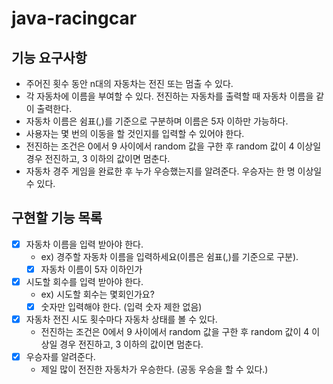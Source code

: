 # java-racingcar

## 기능 요구사항
* 주어진 횟수 동안 n대의 자동차는 전진 또는 멈출 수 있다.
* 각 자동차에 이름을 부여할 수 있다. 전진하는 자동차를 출력할 때 자동차 이름을 같이 출력한다.
* 자동차 이름은 쉼표(,)를 기준으로 구분하며 이름은 5자 이하만 가능하다.
* 사용자는 몇 번의 이동을 할 것인지를 입력할 수 있어야 한다.
* 전진하는 조건은 0에서 9 사이에서 random 값을 구한 후 random 값이 4 이상일 경우 전진하고, 3 이하의 값이면 멈춘다.
* 자동차 경주 게임을 완료한 후 누가 우승했는지를 알려준다. 우승자는 한 명 이상일 수 있다.

## 구현할 기능 목록
- [x] 자동차 이름을 입력 받아야 한다.
  * ex) 경주할 자동차 이름을 입력하세요(이름은 쉼표(,)를 기준으로 구분).
  * [x] 자동차 이름이 5자 이하인가
- [x] 시도할 회수를 입력 받아야 한다.
  - ex) 시도할 회수는 몇회인가요?
  - [x] 숫자만 입력해야 한다. (입력 숫자 제한 없음)
- [x] 자동차 전진 시도 횟수마다 자동차 상태를 볼 수 있다.
  * 전진하는 조건은 0에서 9 사이에서 random 값을 구한 후 random 값이 4 이상일 경우 전진하고, 3 이하의 값이면 멈춘다.
- [x] 우승자를 알려준다.
  - 제일 많이 전진한 자동차가 우승한다. (공동 우승을 할 수 있다.)
